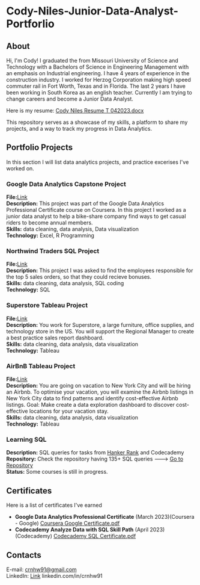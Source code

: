 # Cody-Niles-Junior-Data-Analyst-Portforlio

## About
Hi, I'm Cody! I graduated the from Missouri University of Science and Technology with a Bachelors of Science in Engineering Management with an emphasis on Industrial engineering. I have 4 years of experience in the construction industry. I worked for Herzog Corporation making high speed commuter rail in Fort Worth, Texas and in Florida. The last 2 years I have been working in South Korea as an english teacher. Currently I am trying to change careers and become a Junior Data Analyst. 

Here is my resume: [Cody Niles Resume T 042023.docx](https://github.com/crnhw91/Cody-Niles-Junior-Data-Analyst-Portforlio/files/11288892/Cody.Niles.Resume.T.042023.docx)  <br>

This repository serves as a showcase of my skills, a platform to share my projects, and a way to track my progress in Data Analytics.

## Portfolio Projects
In this section I will list data analytics projects, and practice excerises I've worked on.

### Google Data Analytics Capstone Project
**File:**[Link](https://github.com/crnhw91/Google-Data-Analytics-Capstone-Project.git)  <br>
**Description:** This project was part of the Google Data Analytics Professional Certificate course on Coursera. In this project I worked as a junior data analyst to help a bike-share company find ways to get casual riders to become annual members.  <br>
**Skills:** data cleaning, data analysis, Data visualization  <br>
**Technology:** Excel, R Programming

### Northwind Traders SQL Project
**File:**[Link](https://github.com/crnhw91/Northwind-Traders-SQL-Project.git) <br>
**Description:** This project I was asked to find the employees responsible for the top 5 sales orders, so that they could recieve bonuses. <br>
**Skills:** data cleaning, data analysis, SQL coding <br>
**Technology:** SQL

### Superstore Tableau Project
**File:**[Link](https://github.com/crnhw91/Superstore-Tableau-Project.git)  <br>
**Description:** You work for Superstore, a large furniture, office supplies, and technology store in the US. You will support the Regional Manager to create a best practice sales report dashboard.  <br>
**Skills:** data cleaning, data analysis, data visualization  <br>
**Technology:** Tableau

### AirBnB Tableau Project
**File:**[Link](https://github.com/crnhw91/AirBnB-Tableau-Project.git)  <br>
**Description:** You are going on vacation to New York City and will be hiring an Airbnb. To optimise your vacation, you will examine the Airbnb listings in New York City data to find patterns and identify cost-effective Airbnb listings. Goal: Make create a data exploration dashboard to discover cost-effective locations for your vacation stay.  <br>
**Skills:** data cleaning, data analysis, data visualization  <br>
**Technology:** Tableau

### Learning SQL
**Description:** SQL queries for tasks from [Hanker Rank](https://www.hackerrank.com/domains/sql) and Codecademy  <br>
**Repository:** Check the repository having 135+ SQL queries ---> [Go to Repository](https://github.com/crnhw91/Learning-SQL.git)  <br>
**Status:** Some courses is still in progress.

## Certificates
Here is a list of certificates I've earned

* **Google Data Analytics Professional Certificate** (March 2023)(Coursera - Google) [Coursera Google Certificate.pdf](https://github.com/crnhw91/Cody-Niles-Junior-Data-Analyst-Portforlio/files/11069847/Coursera.Google.Certificate.pdf) <br>
* **Codecademy Analyze Data with SQL Skill Path** (April 2023)(Codecademy) [Codecademy SQL Certificate.pdf](https://github.com/crnhw91/Cody-Niles-Junior-Data-Analyst-Portforlio/files/11183658/Codecademy.SQL.Certificate.pdf)

## Contacts

E-mail: crnhw91@gmail.com  <br>
LinkedIn: [Link](https://www.linkedin.com/in/crnhw91/) linkedin.com/in/crnhw91
